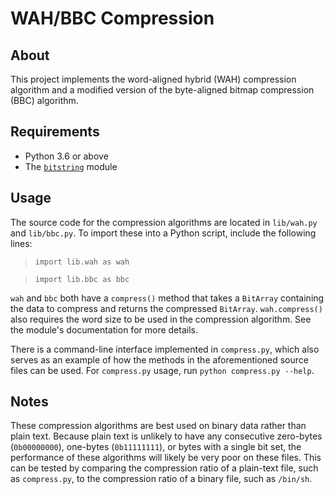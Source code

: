 # WAH/BBC Compression

## About

This project implements the word-aligned hybrid (WAH) compression algorithm and a modified version of the byte-aligned bitmap compression (BBC) algorithm.

## Requirements

* Python 3.6 or above
* The [`bitstring`](https://pypi.org/project/bitstring/) module

## Usage

The source code for the compression algorithms are located in `lib/wah.py` and `lib/bbc.py`. To import these into a Python script, include the following lines:

> `import lib.wah as wah`

> `import lib.bbc as bbc`

`wah` and `bbc` both have a `compress()` method that takes a `BitArray` containing the data to compress and returns the compressed `BitArray`. `wah.compress()` also requires the word size to be used in the compression algorithm. See the module's documentation for more details.

There is a command-line interface implemented in `compress.py`, which also serves as an example of how the methods in the aforementioned source files can be used. For `compress.py` usage, run `python compress.py --help`.

## Notes

These compression algorithms are best used on binary data rather than plain text. Because plain text is unlikely to have any consecutive zero-bytes (`0b00000000`), one-bytes (`0b11111111`), or bytes with a single bit set, the performance of these algorithms will likely be very poor on these files. This can be tested by comparing the compression ratio of a plain-text file, such as `compress.py`, to the compression ratio of a binary file, such as `/bin/sh`.
